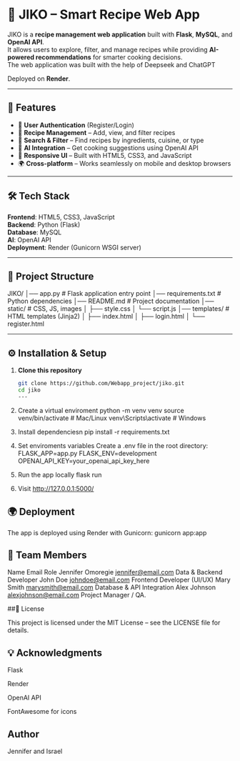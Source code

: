 # 🍳 JIKO – Smart Recipe Web App

JIKO is a **recipe management web application** built with **Flask**, **MySQL**, and **OpenAI API**.  
It allows users to explore, filter, and manage recipes while providing **AI-powered recommendations** for smarter cooking decisions.  
The web application was built with the help of Deepseek and ChatGPT 

Deployed on **Render**.

----

## 🚀 Features
- 🔐 **User Authentication** (Register/Login)
- 🥘 **Recipe Management** – Add, view, and filter recipes
- 🧾 **Search & Filter** – Find recipes by ingredients, cuisine, or type
- 🤖 **AI Integration** – Get cooking suggestions using OpenAI API
- 🎨 **Responsive UI** – Built with HTML5, CSS3, and JavaScript
- 🌍 **Cross-platform** – Works seamlessly on mobile and desktop browsers

---

## 🛠️ Tech Stack
**Frontend**: HTML5, CSS3, JavaScript  
**Backend**: Python (Flask)  
**Database**: MySQL  
**AI**: OpenAI API  
**Deployment**: Render (Gunicorn WSGI server)

---

## 📂 Project Structure
JIKO/
│── app.py # Flask application entry point
│── requirements.txt # Python dependencies
│── README.md # Project documentation
│── static/ # CSS, JS, images
│ ├── style.css
│ └── script.js
│── templates/ # HTML templates (Jinja2)
│ ├── index.html
│ ├── login.html
│ └── register.html 


---

## ⚙️ Installation & Setup

1. **Clone this repository**
   ```bash
   git clone https://github.com/Webapp_project/jiko.git
   cd jiko
   ---
   
2. Create a virtual enviroment 
 python -m venv venv
source venv/bin/activate   # Mac/Linux
venv\Scripts\activate      # Windows

3. Install dependenciesn
pip install -r requirements.txt

4. Set enviroments variables
 Create a .env file in the root directory:
FLASK_APP=app.py
FLASK_ENV=development
OPENAI_API_KEY=your_openai_api_key_here

5. Run the app locally
   flask run

6. Visit
   http://127.0.0.1:5000/

## 🌍 Deployment

The app is deployed using Render with Gunicorn: 
gunicorn app:app

## 👥 Team Members
Name	Email	Role
Jennifer Omoregie	jennifer@email.com
	Data & Backend Developer
John Doe	johndoe@email.com
	Frontend Developer (UI/UX)
Mary Smith	marysmith@email.com
	Database & API Integration
Alex Johnson	alexjohnson@email.com
	Project Manager / QA.

##📜 License

This project is licensed under the MIT License – see the LICENSE
 file for details.

## 💡 Acknowledgments

Flask

Render

OpenAI API

FontAwesome
 for icons

## Author 
Jennifer and Israel
